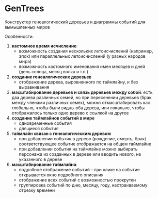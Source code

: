 # GenTrees
Конструктор генеалогический деревьев и диаграммы событий для вымышленных миров

Особенности:

1. **кастомное время исчисление**:
	* возможность создания нескольких летоисчислений (например, эпох) или параллельных летоисчислений (у разных народов мира)
	* возможность кастомного именования имен месяцев и дней (день солнца, месяц волка и т.п.)
1. **создание генеалогических деревьев**
    * отображение дерева, выровненного по таймлайну, и без выравнивания
1. **масштабирование деревьев и связь деревьев между собой**: есть два дерева различных семей, но при пересечении деревьев (брак между членами различных семех), можно отмасштабировать как глобально, чтобы были видны оба дерева, или локально, чтобы отображалось только одно дерево с ссылкой на другое
1. **создание таймлайнов событий в мире**
    * одновременные события
    * длящиеся события
1. **таймлайн связан с генеалогическим деревом**
    * при добавлении события в дерево (рождение, смерть, брак) соответствующее событие отображается на общем таймлайне
    * при добавлении события на таймлайне можно выбирать персонажа из созданных в дереве или вводить нового, не указанного в дереве
1. **масштабирование таймлайна**: 
    * подробное отображение событий - при клике на событие открывается окно подробного описания
    * отображение всех событий с возможностью прокрутки
    * группировка событий по дню, месяцу, году, настраиваемому отрезку времени


